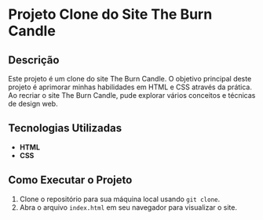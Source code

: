 # Projeto Clone do Site The Burn Candle

## Descrição

Este projeto é um clone do site The Burn Candle. O objetivo principal deste projeto é aprimorar minhas habilidades em HTML e CSS através da prática. Ao recriar o site The Burn Candle, pude explorar vários conceitos e técnicas de design web.

## Tecnologias Utilizadas

- **HTML**
- **CSS**

## Como Executar o Projeto

1. Clone o repositório para sua máquina local usando `git clone`.
2. Abra o arquivo `index.html` em seu navegador para visualizar o site.

